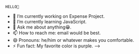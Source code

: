 
    HELLO👋

- 🔭 I’m currently working on Expense Project.
- 🌱 I’m currently learning JavaScript.
- 💬 Ask me about anything😁.
- 📫 How to reach me: email would be best.
- 😄 Pronouns: he/him or whatever makes you comfortable.
- ⚡ Fun fact: My favorite color is purple.
-->

